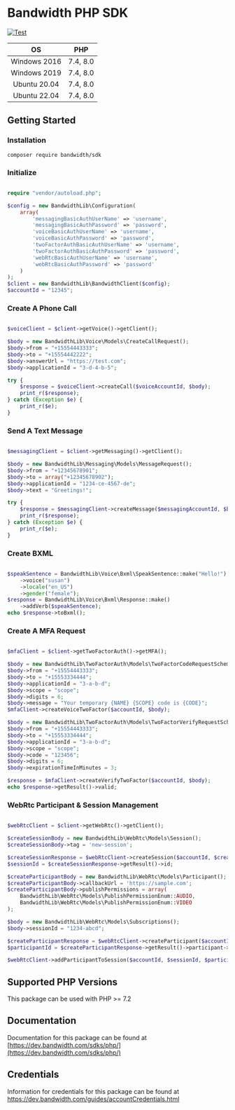 # Bandwidth PHP SDK

[![Test](https://github.com/Bandwidth/php-sdk/actions/workflows/test.yml/badge.svg)](https://github.com/Bandwidth/php-sdk/actions/workflows/test.yml)

| **OS** | **PHP** |
|:---:|:---:|
| Windows 2016 | 7.4, 8.0 |
| Windows 2019 | 7.4, 8.0 |
| Ubuntu 20.04 | 7.4, 8.0 |
| Ubuntu 22.04 | 7.4, 8.0 |

## Getting Started

### Installation

```
composer require bandwidth/sdk
```

### Initialize

```php

require "vendor/autoload.php";

$config = new BandwidthLib\Configuration(
    array(
        'messagingBasicAuthUserName' => 'username',
        'messagingBasicAuthPassword' => 'password',
        'voiceBasicAuthUserName' => 'username',
        'voiceBasicAuthPassword' => 'password',
        'twoFactorAuthBasicAuthUserName' => 'username',
        'twoFactorAuthBasicAuthPassword' => 'password',
        'webRtcBasicAuthUserName' => 'username',
        'webRtcBasicAuthPassword' => 'password'
    )
);
$client = new BandwidthLib\BandwidthClient($config);
$accountId = "12345";
```

### Create A Phone Call

```php

$voiceClient = $client->getVoice()->getClient();

$body = new BandwidthLib\Voice\Models\CreateCallRequest();
$body->from = "+15554443333";
$body->to = "+15554442222";
$body->answerUrl = "https://test.com";
$body->applicationId = "3-d-4-b-5";

try {
    $response = $voiceClient->createCall($voiceAccountId, $body);
    print_r($response);
} catch (Exception $e) {
    print_r($e);
}
```

### Send A Text Message

```php

$messagingClient = $client->getMessaging()->getClient();

$body = new BandwidthLib\Messaging\Models\MessageRequest();
$body->from = "+12345678901";
$body->to = array("+12345678902");
$body->applicationId = "1234-ce-4567-de";
$body->text = "Greetings!";

try {
    $response = $messagingClient->createMessage($messagingAccountId, $body);
    print_r($response);
} catch (Exception $e) {
    print_r($e);
}
```

### Create BXML

```php

$speakSentence = BandwidthLib\Voice\Bxml\SpeakSentence::make("Hello!")
    ->voice("susan")
    ->locale("en_US")
    ->gender("female");
$response = BandwidthLib\Voice\Bxml\Response::make()
    ->addVerb($speakSentence);
echo $response->toBxml();
```

### Create A MFA Request

```php

$mfaClient = $client->getTwoFactorAuth()->getMFA();

$body = new BandwidthLib\TwoFactorAuth\Models\TwoFactorCodeRequestSchema();
$body->from = "+15554443333";
$body->to = "+15553334444";
$body->applicationId = "3-a-b-d";
$body->scope = "scope";
$body->digits = 6;
$body->message = "Your temporary {NAME} {SCOPE} code is {CODE}";
$mfaClient->createVoiceTwoFactor($accountId, $body);

$body = new BandwidthLib\TwoFactorAuth\Models\TwoFactorVerifyRequestSchema();
$body->from = "+15554443333";
$body->to = "+15553334444";
$body->applicationId = "3-a-b-d";
$body->scope = "scope";
$body->code = "123456";
$body->digits = 6;
$body->expirationTimeInMinutes = 3;

$response = $mfaClient->createVerifyTwoFactor($accountId, $body);
echo $response->getResult()->valid;
```

### WebRtc Participant & Session Management

```php

$webRtcClient = $client->getWebRtc()->getClient();

$createSessionBody = new BandwidthLib\WebRtc\Models\Session();
$createSessionBody->tag = 'new-session';

$createSessionResponse = $webRtcClient->createSession($accountId, $createSessionBody);
$sessionId = $createSessionResponse->getResult()->id;

$createParticipantBody = new BandwidthLib\WebRtc\Models\Participant();
$createParticipantBody->callbackUrl = 'https://sample.com';
$createParticipantBody->publishPermissions = array(
    BandwidthLib\WebRtc\Models\PublishPermissionEnum::AUDIO,
    BandwidthLib\WebRtc\Models\PublishPermissionEnum::VIDEO
);

$body = new BandwidthLib\WebRtc\Models\Subscriptions();
$body->sessionId = "1234-abcd";

$createParticipantResponse = $webRtcClient->createParticipant($accountId, $createParticipantBody);
$participantId = $createParticipantResponse->getResult()->participant->id;

$webRtcClient->addParticipantToSession($accountId, $sessionId, $participantId, $body);
```

## Supported PHP Versions

This package can be used with PHP >= 7.2

## Documentation

Documentation for this package can be found at [https://dev.bandwidth.com/sdks/php/](https://dev.bandwidth.com/sdks/php/)

## Credentials

Information for credentials for this package can be found at https://dev.bandwidth.com/guides/accountCredentials.html

